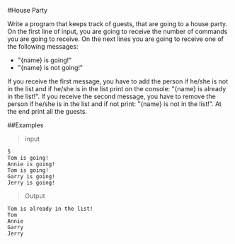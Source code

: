 #House Party

Write a program that keeps track of guests, that are going to a house party. On the first line of input, you are going to receive the number of commands you are going to receive. On the next lines you are going to receive one of the following messages:
-	"{name} is going!"
-	"{name} is not going!"

If you receive the first message, you have to add the person if he/she is not in the list and if he/she is in the list print on the console: "{name} is already in the list!". If you receive the second message, you have to remove the person if he/she is in the list and if not print: "{name} is not in the list!". At the end print all the guests.

##Examples

>input

    5
    Tom is going!
    Annie is going!
    Tom is going!
    Garry is going!
    Jerry is going!

>Output

    Tom is already in the list!
    Tom
    Annie
    Garry
    Jerry
